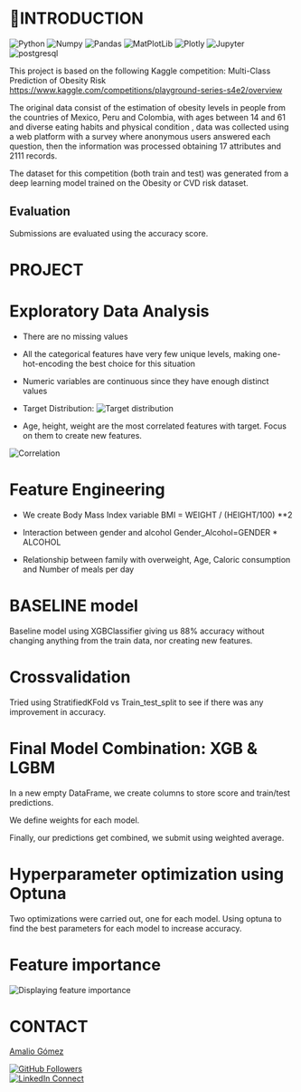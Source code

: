 
# 📑INTRODUCTION

![Python](https://img.shields.io/badge/Python-100000?style=flat&logo=python&logoColor=FFFFFF&labelColor=5C5C5C&color=3776AB)
![Numpy](https://img.shields.io/badge/NumPy-100000?style=flat&logo=Numpy&logoColor=FFFFFF&labelColor=5C5C5C&color=013243)
![Pandas](https://img.shields.io/badge/Pandas-100000?style=flat&logo=Pandas&logoColor=FFFFFF&labelColor=5C5C5C&color=150458)
![MatPlotLib](https://img.shields.io/badge/MatPlotLib-100000?style=flat&logo=LOT-Polish-Airlines&logoColor=FFFFFF&labelColor=5C5C5C&color=E4637C)
![Plotly](https://img.shields.io/badge/Plotly-100000?style=flat&logo=Plotly&logoColor=FFFFFF&labelColor=5C5C5C&color=3F4F75)
![Jupyter](https://img.shields.io/badge/Jupyter-100000?style=flat&logo=Jupyter&logoColor=FFFFFF&labelColor=5C5C5C&color=F37626)
![postgresql](https://img.shields.io/badge/SQL-100000?style=flat&logo=postgresql&logoColor=FFFFFF&labelColor=5C5C5C&color=CC2927)

This project is based on the following Kaggle competition: Multi-Class Prediction of Obesity Risk https://www.kaggle.com/competitions/playground-series-s4e2/overview

The original data consist of the estimation of obesity levels in people from the countries of Mexico, Peru and Colombia, with ages between 14 and 61 and diverse eating habits and physical condition , data was collected using a web platform with a survey where anonymous users answered each question, then the information was processed obtaining 17 attributes and 2111 records.

The dataset for this competition (both train and test) was generated from a deep learning model trained on the Obesity or CVD risk dataset.

## Evaluation
Submissions are evaluated using the accuracy score.


# PROJECT 

# Exploratory Data Analysis

- There are no missing values

- All the categorical features have very few unique levels, making one-hot-encoding the best choice for this situation

- Numeric variables are continuous since they have enough distinct values

- Target Distribution:
![Target distribution](https://i.postimg.cc/3rtKkgBD/DISTRIBUTION.png)


- Age, height, weight are the most correlated features with target. Focus on them to create new features.

![Correlation](https://i.postimg.cc/y6DL4Kk3/correlation.png)

# Feature Engineering

- We create Body Mass Index variable
BMI = WEIGHT / (HEIGHT/100) **2

- Interaction between gender and alcohol
Gender_Alcohol=GENDER * ALCOHOL

- Relationship between family with overweight, Age, Caloric consumption and Number of meals per day


# BASELINE model

Baseline model using XGBClassifier giving us 88% accuracy without changing anything from the train data, nor creating new features.

# Crossvalidation
Tried using StratifiedKFold vs Train_test_split to see if there was any improvement in accuracy. 

# Final Model Combination: XGB & LGBM

In a new empty DataFrame, we create columns to store score and train/test predictions.

We define weights for each model.

Finally, our predictions get combined, we submit using weighted average.

# Hyperparameter optimization using Optuna

Two optimizations were carried out, one for each model. Using optuna to find the best parameters for each model to increase accuracy.

# Feature importance

![Displaying feature importance](https://i.postimg.cc/Bb9VhZ2F/feature-import.png)


# CONTACT
[Amalio Gómez](https://amaliogomezlopez.com/)

[![GitHub Followers](https://img.shields.io/github/followers/amaliogomezlopez?style=social)](https://github.com/amaliogomezlopez)  
[![LinkedIn Connect](https://img.shields.io/badge/LinkedIn-Connect-blue?style=social&logo=linkedin)](https://www.linkedin.com/in/amaliogomezlopez/)